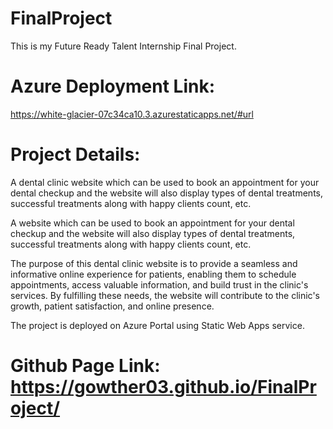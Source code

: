 # FinalProject
This is my Future Ready Talent Internship Final Project.

# Azure Deployment Link:
https://white-glacier-07c34ca10.3.azurestaticapps.net/#url

# Project Details:
A dental clinic website which can be used to book an appointment for your dental checkup and the website will also display types of dental treatments, successful treatments along with happy clients count, etc.

A website which can be used to book an appointment for your dental checkup and the website will also display types of dental treatments, successful treatments along with happy clients count, etc.

The purpose of this dental clinic website is to provide a seamless and informative online experience for patients, enabling them to schedule appointments, access valuable information, and build trust in the clinic's services. By fulfilling these needs, the website will contribute to the clinic's growth, patient satisfaction, and online presence.

The project is deployed on Azure Portal using Static Web Apps service.
# Github Page Link: https://gowther03.github.io/FinalProject/
